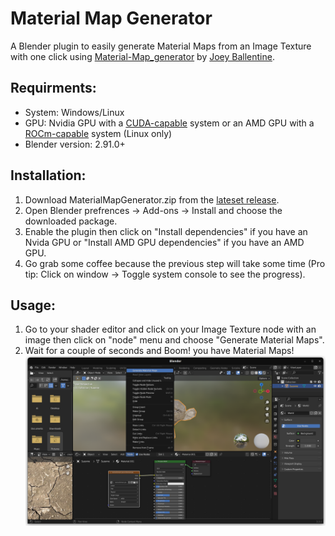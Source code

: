 # Material Map Generator

  
A Blender plugin to easily generate Material Maps from an Image Texture with one click using [Material-Map_generator](https://github.com/joeyballentine/Material-Map-Generator) by [Joey Ballentine](https://github.com/joeyballentine).

## Requirments:
* System: Windows/Linux
* GPU: Nvidia GPU with a [CUDA-capable](https://developer.nvidia.com/cuda-zone) system or an AMD GPU with a [ROCm-capable](https://rocmdocs.amd.com/en/latest/Installation_Guide/Installation_new.html) system (Linux only)
* Blender version: 2.91.0+

## Installation:
1. Download MaterialMapGenerator.zip from the [lateset release](https://github.com/YahiaAngelo/MaterialMapGenerator/releases/latest).
2. Open Blender prefrences -> Add-ons -> Install and choose the downloaded package.
3. Enable the plugin then click on "Install dependencies" if you have an Nvida GPU or "Install AMD GPU dependencies" if you have an AMD GPU.
4. Go grab some coffee because the previous step will take some time (Pro tip: Click on window -> Toggle system console to see the progress).

## Usage:

1. Go to your shader editor and click on your Image Texture node with an image then click on "node" menu and choose "Generate Material Maps".
2. Wait for a couple of seconds and Boom! you have Material Maps!
![Preview1](https://github.com/YahiaAngelo/MaterialMapGenerator/blob/master/preview/preview1.png?raw=true)
